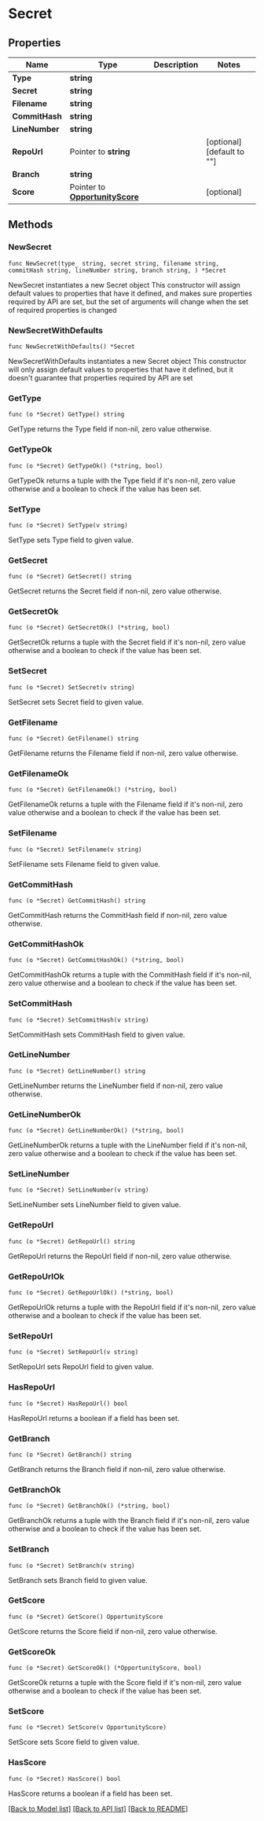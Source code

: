 # Secret

## Properties

Name | Type | Description | Notes
------------ | ------------- | ------------- | -------------
**Type** | **string** |  | 
**Secret** | **string** |  | 
**Filename** | **string** |  | 
**CommitHash** | **string** |  | 
**LineNumber** | **string** |  | 
**RepoUrl** | Pointer to **string** |  | [optional] [default to ""]
**Branch** | **string** |  | 
**Score** | Pointer to [**OpportunityScore**](OpportunityScore.md) |  | [optional] 

## Methods

### NewSecret

`func NewSecret(type_ string, secret string, filename string, commitHash string, lineNumber string, branch string, ) *Secret`

NewSecret instantiates a new Secret object
This constructor will assign default values to properties that have it defined,
and makes sure properties required by API are set, but the set of arguments
will change when the set of required properties is changed

### NewSecretWithDefaults

`func NewSecretWithDefaults() *Secret`

NewSecretWithDefaults instantiates a new Secret object
This constructor will only assign default values to properties that have it defined,
but it doesn't guarantee that properties required by API are set

### GetType

`func (o *Secret) GetType() string`

GetType returns the Type field if non-nil, zero value otherwise.

### GetTypeOk

`func (o *Secret) GetTypeOk() (*string, bool)`

GetTypeOk returns a tuple with the Type field if it's non-nil, zero value otherwise
and a boolean to check if the value has been set.

### SetType

`func (o *Secret) SetType(v string)`

SetType sets Type field to given value.


### GetSecret

`func (o *Secret) GetSecret() string`

GetSecret returns the Secret field if non-nil, zero value otherwise.

### GetSecretOk

`func (o *Secret) GetSecretOk() (*string, bool)`

GetSecretOk returns a tuple with the Secret field if it's non-nil, zero value otherwise
and a boolean to check if the value has been set.

### SetSecret

`func (o *Secret) SetSecret(v string)`

SetSecret sets Secret field to given value.


### GetFilename

`func (o *Secret) GetFilename() string`

GetFilename returns the Filename field if non-nil, zero value otherwise.

### GetFilenameOk

`func (o *Secret) GetFilenameOk() (*string, bool)`

GetFilenameOk returns a tuple with the Filename field if it's non-nil, zero value otherwise
and a boolean to check if the value has been set.

### SetFilename

`func (o *Secret) SetFilename(v string)`

SetFilename sets Filename field to given value.


### GetCommitHash

`func (o *Secret) GetCommitHash() string`

GetCommitHash returns the CommitHash field if non-nil, zero value otherwise.

### GetCommitHashOk

`func (o *Secret) GetCommitHashOk() (*string, bool)`

GetCommitHashOk returns a tuple with the CommitHash field if it's non-nil, zero value otherwise
and a boolean to check if the value has been set.

### SetCommitHash

`func (o *Secret) SetCommitHash(v string)`

SetCommitHash sets CommitHash field to given value.


### GetLineNumber

`func (o *Secret) GetLineNumber() string`

GetLineNumber returns the LineNumber field if non-nil, zero value otherwise.

### GetLineNumberOk

`func (o *Secret) GetLineNumberOk() (*string, bool)`

GetLineNumberOk returns a tuple with the LineNumber field if it's non-nil, zero value otherwise
and a boolean to check if the value has been set.

### SetLineNumber

`func (o *Secret) SetLineNumber(v string)`

SetLineNumber sets LineNumber field to given value.


### GetRepoUrl

`func (o *Secret) GetRepoUrl() string`

GetRepoUrl returns the RepoUrl field if non-nil, zero value otherwise.

### GetRepoUrlOk

`func (o *Secret) GetRepoUrlOk() (*string, bool)`

GetRepoUrlOk returns a tuple with the RepoUrl field if it's non-nil, zero value otherwise
and a boolean to check if the value has been set.

### SetRepoUrl

`func (o *Secret) SetRepoUrl(v string)`

SetRepoUrl sets RepoUrl field to given value.

### HasRepoUrl

`func (o *Secret) HasRepoUrl() bool`

HasRepoUrl returns a boolean if a field has been set.

### GetBranch

`func (o *Secret) GetBranch() string`

GetBranch returns the Branch field if non-nil, zero value otherwise.

### GetBranchOk

`func (o *Secret) GetBranchOk() (*string, bool)`

GetBranchOk returns a tuple with the Branch field if it's non-nil, zero value otherwise
and a boolean to check if the value has been set.

### SetBranch

`func (o *Secret) SetBranch(v string)`

SetBranch sets Branch field to given value.


### GetScore

`func (o *Secret) GetScore() OpportunityScore`

GetScore returns the Score field if non-nil, zero value otherwise.

### GetScoreOk

`func (o *Secret) GetScoreOk() (*OpportunityScore, bool)`

GetScoreOk returns a tuple with the Score field if it's non-nil, zero value otherwise
and a boolean to check if the value has been set.

### SetScore

`func (o *Secret) SetScore(v OpportunityScore)`

SetScore sets Score field to given value.

### HasScore

`func (o *Secret) HasScore() bool`

HasScore returns a boolean if a field has been set.


[[Back to Model list]](../README.md#documentation-for-models) [[Back to API list]](../README.md#documentation-for-api-endpoints) [[Back to README]](../README.md)


